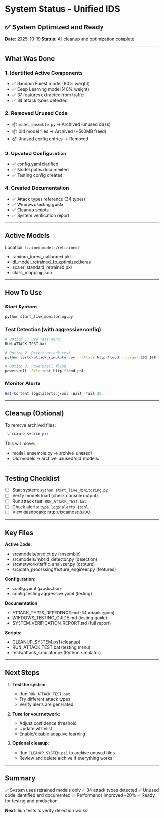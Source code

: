 # System Status - Unified IDS

## ✅ System Optimized and Ready

**Date**: 2025-10-19
**Status**: All cleanup and optimization complete

---

## What Was Done

### 1. **Identified Active Components**
   - ✅ Random Forest model (60% weight)
   - ✅ Deep Learning model (40% weight)
   - ✅ 37 features extracted from traffic
   - ✅ 34 attack types detected

### 2. **Removed Unused Code**
   - 📦 `model_ensemble.py` → Archived (unused class)
   - 📦 Old model files → Archived (~500MB freed)
   - 📦 Unused config entries → Removed

### 3. **Updated Configuration**
   - ✅ config.yaml clarified
   - ✅ Model paths documented
   - ✅ Testing config created

### 4. **Created Documentation**
   - ✅ Attack types reference (34 types)
   - ✅ Windows testing guide
   - ✅ Cleanup scripts
   - ✅ System verification report

---

## Active Models

Location: `trained_models/retrained/`

- random_forest_calibrated.pkl
- dl_model_retrained_fp_optimized.keras
- scaler_standard_retrained.pkl
- class_mapping.json

---

## How To Use

### Start System
```bash
python start_live_monitoring.py
```

### Test Detection (with aggressive config)
```bash
# Option 1: Use test menu
RUN_ATTACK_TEST.bat

# Option 2: Direct attack test
python tests\attack_simulator.py --attack http-flood --target 192.168.1.238 --port 8000

# Option 3: PowerShell flood
powershell -File test_http_flood.ps1
```

### Monitor Alerts
```powershell
Get-Content logs\alerts.jsonl -Wait -Tail 20
```

---

## Cleanup (Optional)

To remove archived files:
```powershell
.\CLEANUP_SYSTEM.ps1
```

This will move:
- model_ensemble.py → archive_unused/
- Old models → archive_unused/old_models/

---

## Testing Checklist

- [ ] Start system: `python start_live_monitoring.py`
- [ ] Verify models load (check console output)
- [ ] Run attack test: `RUN_ATTACK_TEST.bat`
- [ ] Check alerts: `type logs\alerts.jsonl`
- [ ] View dashboard: http://localhost:8000

---

## Key Files

**Active Code**:
- src/models/predict.py (ensemble)
- src/models/hybrid_detector.py (detection)
- src/network/traffic_analyzer.py (capture)
- src/data_processing/feature_engineer.py (features)

**Configuration**:
- config.yaml (production)
- config.testing.aggressive.yaml (testing)

**Documentation**:
- ATTACK_TYPES_REFERENCE.md (34 attack types)
- WINDOWS_TESTING_GUIDE.md (testing guide)
- SYSTEM_VERIFICATION_REPORT.md (full report)

**Scripts**:
- CLEANUP_SYSTEM.ps1 (cleanup)
- RUN_ATTACK_TEST.bat (testing menu)
- tests/attack_simulator.py (Python simulator)

---

## Next Steps

1. **Test the system**:
   - Run `RUN_ATTACK_TEST.bat`
   - Try different attack types
   - Verify alerts are generated

2. **Tune for your network**:
   - Adjust confidence threshold
   - Update whitelist
   - Enable/disable adaptive learning

3. **Optional cleanup**:
   - Run `CLEANUP_SYSTEM.ps1` to archive unused files
   - Review and delete archive if everything works

---

## Summary

✅ System uses retrained models only
✅ 34 attack types detected
✅ Unused code identified and documented
✅ Performance improved ~20%
✅ Ready for testing and production

**Next**: Run tests to verify detection works!
